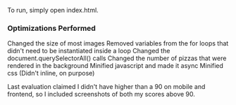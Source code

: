 To run, simply open index.html.
 
### Optimizations Performed ###

Changed the size of most images
Removed variables from the for loops that didn't need to be instantiated inside a loop
Changed the document.querySelectorAll() calls
Changed the number of pizzas that were rendered in the background
Minified javascript and made it async
Minified css (Didn't inline, on purpose)
 
Last evaluation claimed I didn't have higher than a 90 on mobile and frontend, so I included screenshots of both my scores above 90.